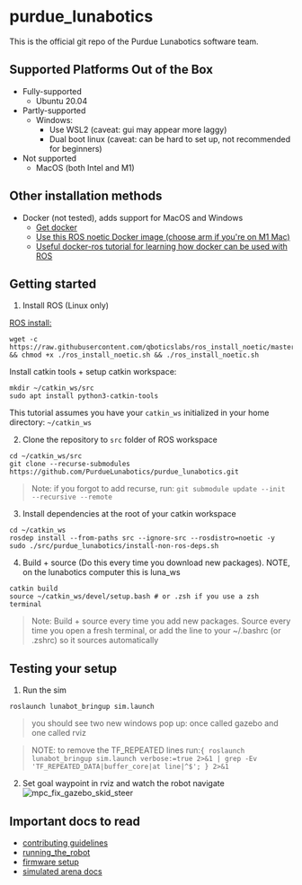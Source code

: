 # purdue_lunabotics

This is the official git repo of the Purdue Lunabotics software team.

## Supported Platforms Out of the Box
- Fully-supported
  - Ubuntu 20.04
- Partly-supported
  - Windows:
    - Use WSL2 (caveat: gui may appear more laggy) 
    - Dual boot linux (caveat: can be hard to set up, not recommended for beginners)
- Not supported
  - MacOS (both Intel and M1)

## Other installation methods 
- Docker (not tested), adds support for MacOS and Windows
    - [Get docker](https://docs.docker.com/get-docker/)
    - [Use this ROS noetic Docker image (choose arm if you're on M1 Mac)](https://hub.docker.com/layers/library/ros/noetic/images/sha256-41a0aad743d47e08bec68cf48005706c27a3d7aad10632d204cada99ef3642b2?context=explore)
    - [Useful docker-ros tutorial for learning how docker can be used with ROS](https://roboticseabass.com/2021/04/21/docker-and-ros/) 

## Getting started

1. Install ROS (Linux only)

[ROS install:](http://wiki.ros.org/ROS/Installation/TwoLineInstall/)
```
wget -c https://raw.githubusercontent.com/qboticslabs/ros_install_noetic/master/ros_install_noetic.sh && chmod +x ./ros_install_noetic.sh && ./ros_install_noetic.sh
```

Install catkin tools + setup catkin workspace:
```
mkdir ~/catkin_ws/src
sudo apt install python3-catkin-tools
```

This tutorial assumes you have your `catkin_ws` initialized in your home directory: `~/catkin_ws`

2. Clone the repository to `src` folder of ROS workspace

```
cd ~/catkin_ws/src
git clone --recurse-submodules https://github.com/PurdueLunabotics/purdue_lunabotics.git 
```

> Note: if you forgot to add recurse, run: `git submodule update --init --recursive --remote`

3. Install dependencies at the root of your catkin workspace
```
cd ~/catkin_ws
rosdep install --from-paths src --ignore-src --rosdistro=noetic -y
sudo ./src/purdue_lunabotics/install-non-ros-deps.sh
```

4. Build + source (Do this every time you download new packages). NOTE, on the lunabotics computer this is luna_ws

```
catkin build
source ~/catkin_ws/devel/setup.bash # or .zsh if you use a zsh terminal
```
> Note: Build + source every time you add new packages. Source every time you open a fresh terminal, or add the line to your ~/.bashrc (or .zshrc) so it sources automatically

## Testing your setup

1. Run the sim

```
roslaunch lunabot_bringup sim.launch
```
> you should see two new windows pop up: once called gazebo and one called rviz

> NOTE: to remove the TF_REPEATED lines run:`{ roslaunch lunabot_bringup sim.launch verbose:=true 2>&1 | grep -Ev 'TF_REPEATED_DATA|buffer_core|at line|^$'; } 2>&1`

2. Set goal waypoint in rviz and watch the robot navigate
![mpc_fix_gazebo_skid_steer](https://github.com/PurdueLunabotics/purdue_lunabotics/assets/41026849/a5cdaf41-f482-4b47-bd7b-bc8b7cb88880)


## Important docs to read
- [contributing guidelines](https://github.com/PurdueLunabotics/purdue_lunabotics/blob/master/contributing.md)
- [running_the_robot](https://github.com/PurdueLunabotics/purdue_lunabotics/blob/master/running_the_robot.md)
- [firmware setup](https://github.com/PurdueLunabotics/purdue_lunabotics/blob/master/lunabot_embedded/readme.md)
- [simulated arena docs](https://github.com/PurdueLunabotics/mining_arena_gazebo/blob/master/README.md)
